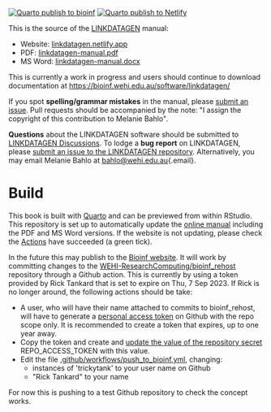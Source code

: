 [![Quarto publish to bioinf](https://github.com/bahlolab/linkdatagen-manual/actions/workflows/push_to_bioinf.yml/badge.svg)](https://github.com/bahlolab/linkdatagen-manual/actions/workflows/push_to_bioinf.yml) [![Quarto publish to Netlify](https://github.com/bahlolab/linkdatagen-manual/actions/workflows/publish_netlify.yml/badge.svg)](https://github.com/bahlolab/linkdatagen-manual/actions/workflows/publish_netlify.yml)

This is the source of the [LINKDATAGEN](https://github.com/bahlolab/linkdatagen) manual: 
- Website: [linkdatagen.netlify.app](https://linkdatagen.netlify.app "LINKDATAGEN Manual") 
- PDF: [linkdatagen-manual.pdf](http://linkdatagen.netlify.app/linkdatagen-manual.pdf) 
- MS Word: [linkdatagen-manual.docx](http://linkdatagen.netlify.app/linkdatagen-manual.docx)

This is currently a work in progress and users should continue to download documentation at https://bioinf.wehi.edu.au/software/linkdatagen/

If you spot **spelling/grammar mistakes** in the manual, please [submit an issue](https://github.com/bahlolab/linkdatagen-manual/issues). Pull requests should be accompanied by the note: "I assign the copyright of this contribution to Melanie Bahlo".

**Questions** about the LINKDATAGEN software should be submitted to [LINKDATAGEN Discussions](https://github.com/bahlolab/linkdatagen/discussions). To lodge a **bug report** on LINKDATAGEN, please [submit an issue to the LINKDATAGEN repository](https://github.com/bahlolab/linkdatagen/issues). Alternatively, you may email Melanie Bahlo at [bahlo\@wehi.edu.au](mailto:bahlo@wehi.edu.au){.email}.

# Build

This book is built with [Quarto](https://quarto.org) and can be previewed from within RStudio. This repository is set up to automatically update the [online manual](https://linkdatagen.netlify.app "LINKDATAGEN Manual") including the PDF and MS Word versions. If the website is not updating, please check the [Actions](https://github.com/bahlolab/linkdatagen-manual/actions/) have succeeded (a green tick).

In the future this may publish to the [Bioinf website](https://bioinf.wehi.edu.au/software/linkdatagen/). 
It will work by committing changes to the [WEHI-ResearchComputing/bioinf_rehost](https://github.com/WEHI-ResearchComputing/bioinf_rehost) repository through a Github action. 
This is currently by using a token provided by Rick Tankard that is set to expire on Thu, 7 Sep 2023. If Rick is no longer around, the following actions should be take: 

- A user, who will have their name attached to commits to bioinf_rehost, will have to generate a [personal access token](https://github.com/settings/tokens) on Github with the repo scope only. It is recommended to create a token that expires, up to one year away. 
- Copy the token and create and [update the value of the repository secret](https://github.com/bahlolab/linkdatagen-manual/settings/secrets/actions) REPO_ACCESS_TOKEN with this value. 
- Edit the file [.github/workflows/push_to_bioinf.yml](.github/workflows/push_to_bioinf.yml), changing: 
  - instances of 'trickytank' to your user name on Github 
  - "Rick Tankard" to your name 

For now this is pushing to a test Github repository to check the concept works.
